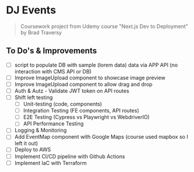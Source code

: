 # DJ Events

> Coursework project from Udemy course "Next.js Dev to Deployment" by Brad Traversy

## To Do's & Improvements

- [ ] script to populate DB with sample (lorem data) data via APP API (no interaction with CMS API or DB)
- [ ] Improve ImageUpload component to showcase image preview
- [ ] Improve ImageUpload component to allow drag and drop
- [ ] Auth & Autz - Validate JWT token on API routes
- [ ] Shift left testing
  - [ ] Unit-testing (code, components)
  - [ ] Integration Testing (FE components, API routes)
  - [ ] E2E Testing (Cypress vs Playwright vs WebdriverIO)
  - [ ] API Performance Testing
- [ ] Logging & Monitoring
- [ ] Add EventMap component with Google Maps (course used mapbox so I left it out)
- [ ] Deploy to AWS
- [ ] Implement CI/CD pipeline with Github Actions
- [ ] Implement IaC with Terraform